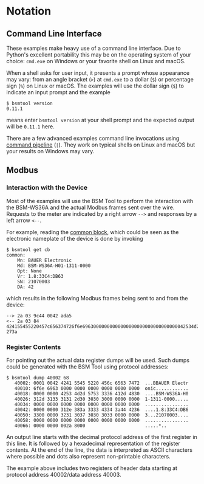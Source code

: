 # Notation

## Command Line Interface

These examples make heavy use of a command line interface. Due to Python's
excellent portability this may be on the operating system of your choice:
`cmd.exe` on Windows or your favorite shell on Linux and macOS.

When a shell asks for user input, it presents a prompt whose appearance may
vary: from an angle bracket (`>`) at `cmd.exe` to a dollar (`$`) or percentage
sign (`%`) on Linux or macOS. The examples will use the dollar sign (`$`) to
indicate an input prompt and the example
```
$ bsmtool version
0.11.1
```
means enter `bsmtool version` at your shell prompt and the expected output will
be `0.11.1` here.

There are a few advanced examples command line invocations using [command
pipeline](https://en.wikipedia.org/wiki/Pipeline_(Unix)) (`|`). They work on
typical shells on Linux and macOS but your results on Windows may vary.


## Modbus

### Interaction with the Device

Most of the examples will use the BSM Tool to perform the interaction with the
BSM-WS36A and the actual Modbus frames sent over the wire.  Requests to the
meter are indicated by a right arrow `-->` and responses by a left arrow `<--`.

For example, reading the [common
block](https://github.com/sunspec/models/blob/8b44dc5c77e601b6acbb8c3153fb4e54ae3617e9/smdx/smdx_00001.xml),
which could be seen as the electronic nameplate of the device is done by invoking
```
$ bsmtool get cb
common:
    Mn: BAUER Electronic
    Md: BSM-WS36A-H01-1311-0000
    Opt: None
    Vr: 1.8:33C4:DB63
    SN: 21070003
    DA: 42
```
which results in the following Modbus frames being sent to and from the device:
```
--> 2a 03 9c44 0042 ada5
<-- 2a 03 84 424155455220457c656374726f6e69630000000000000000000000000000000042534d2d57533336412d4830312d313331312d3030303000000000000000000000000000000000000000000000000000312e383a333343343a444236330000003231303730303033000000000000000000000000000000000000000000000000002a8000 273a
```

### Register Contents

For pointing out the actual data register dumps will be used. Such dumps could
be generated with the BSM Tool using protocol addresses:
```
$ bsmtool dump 40002 68
   40002: 0001 0042 4241 5545 5220 456c 6563 7472  ...BBAUER Electr
   40010: 6f6e 6963 0000 0000 0000 0000 0000 0000  onic............
   40018: 0000 0000 4253 4d2d 5753 3336 412d 4830  ....BSM-WS36A-H0
   40026: 312d 3133 3131 2d30 3030 3000 0000 0000  1-1311-0000.....
   40034: 0000 0000 0000 0000 0000 0000 0000 0000  ................
   40042: 0000 0000 312e 383a 3333 4334 3a44 4236  ....1.8:33C4:DB6
   40050: 3300 0000 3231 3037 3030 3033 0000 0000  3...21070003....
   40058: 0000 0000 0000 0000 0000 0000 0000 0000  ................
   40066: 0000 0000 002a 8000                      .....*..
```
An output line starts with the decimal protocol address of the first register
in this line. It is followed by a hexadecimal representation of the register
contents. At the end of the line, the data is interpreted as ASCII characters
where possible and dots also represent non-printable characters.

The example above includes two registers of header data starting at protocol
address 40002/data address 40003.
